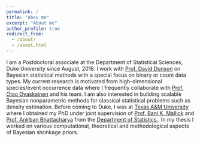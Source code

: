 ```yaml
---
permalink: /
title: "Abou me"
excerpt: "About me"
author_profile: true
redirect_from: 
  - /about/
  - /about.html
---
```


I am a Postdoctoral associate at the Department of Statistical Sciences, Duke University since August, 2018. I work with [Prof. David Dunson](https://stat.duke.edu/people/david-b-dunson) on Bayesian statistical methods with a special focus on binary or count data types. My current research is motivated from high-dimensional species/event occurrence data where I frequently collaborate with [Prof. Otso Ovaskainen](https://researchportal.helsinki.fi/en/persons/otso-ovaskainen) and his team. I am also interested in building scalable Bayesian nonparametric methods for classical statistical problems such as density estimation. Before coming to Duke, I was at [Texas A&M University](https://www.tamu.edu/) where I obtained my PhD under joint supervision of [Prof. Bani K. Mallick](http://www.stat.tamu.edu/~bmallick/) and [Prof. Anirban Bhattacharya](https://www.stat.tamu.edu/~anirbanb/) from the [Department of Statistics.](https://www.stat.tamu.edu/). In my thesis I worked on various computational, theoretical and methodological aspects of Bayesian shrinkage priors. 
